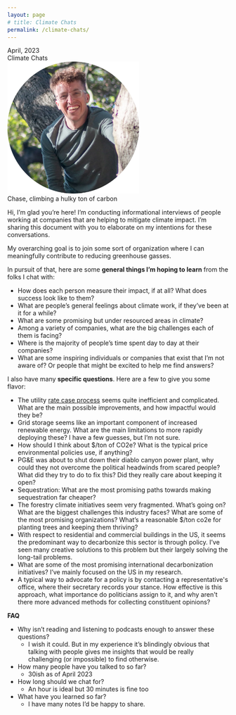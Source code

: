 ```yaml
---
layout: page
# title: Climate Chats
permalink: /climate-chats/
---
```

<div class='climate-subtitle'>April, 2023</div>
<div class='climate-title'>Climate Chats</div>
<div class='center-pic'>
<a href='/assets/chase-tree.jpg'><img src='/assets/chase-tree.webp' width="300px"></a>
</div>
<div class='img-alt'>Chase, climbing a hulky ton of carbon</div>

Hi, I’m glad you’re here! I’m conducting informational interviews of people working at companies that are helping to mitigate climate impact. I’m sharing this document with you to elaborate on my intentions for these conversations.

My overarching goal is to join some sort of organization where I can meaningfully contribute to reducing greenhouse gasses.

In pursuit of that, here are some **general things I’m hoping to learn** from the folks I chat with:
- How does each person measure their impact, if at all? What does success look like to them?
- What are people’s general feelings about climate work, if they’ve been at it for a while?
- What are some promising but under resourced areas in climate?
- Among a variety of companies, what are the big challenges each of them is facing?
- Where is the majority of people’s time spent day to day at their companies?
- What are some inspiring individuals or companies that exist that I’m not aware of? Or people that might be excited to help me find answers?

I also have many **specific questions**. Here are a few to give you some flavor:
- The utility [rate case process](https://en.wikipedia.org/wiki/Utility_ratemaking) seems quite inefficient and complicated. What are the main possible improvements, and how impactful would they be?
- Grid storage seems like an important component of increased renewable energy. What are the main limitations to more rapidly deploying these? I have a few guesses, but I’m not sure.
- How should I think about $/ton of CO2e? What is the typical price environmental policies use, if anything?
- PG&E was about to shut down their diablo canyon power plant, why could they not overcome the political headwinds from scared people? What did they try to do to fix this? Did they really care about keeping it open?
- Sequestration: What are the most promising paths towards making sequestration far cheaper?
- The forestry climate initiatives seem very fragmented. What’s going on? What are the biggest challenges this industry faces? What are some of the most promising organizations? What’s a reasonable $/ton co2e for planting trees and keeping them thriving?
- With respect to residential and commercial buildings in the US, it seems the predominant way to decarbonize this sector is through policy. I’ve seen many creative solutions to this problem but their largely solving the long-tail problems.
- What are some of the most promising international decarbonization initiatives? I’ve mainly focused on the US in my research.
- A typical way to advocate for a policy is by contacting a representative's office, where their secretary records your stance. How effective is this approach, what importance do politicians assign to it, and why aren't there more advanced methods for collecting constituent opinions?


**FAQ**
- Why isn’t reading and listening to podcasts enough to answer these questions?
  - I wish it could. But in my experience it’s blindingly obvious that talking with people gives me insights that would be really challenging (or impossible) to find otherwise.
- How many people have you talked to so far?
  - 30ish as of April 2023
- How long should we chat for?
  - An hour is ideal but 30 minutes is fine too
- What have you learned so far?
  - I have many notes I’d be happy to share.
